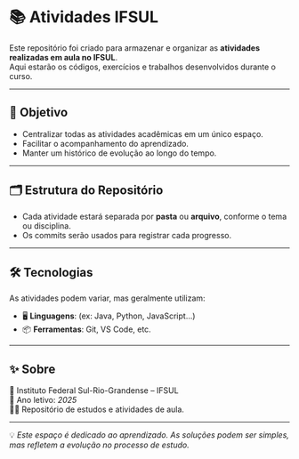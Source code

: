 # 📚 Atividades IFSUL  

Este repositório foi criado para armazenar e organizar as **atividades realizadas em aula no IFSUL**.  
Aqui estarão os códigos, exercícios e trabalhos desenvolvidos durante o curso.  

---

## 🎯 Objetivo
- Centralizar todas as atividades acadêmicas em um único espaço.  
- Facilitar o acompanhamento do aprendizado.  
- Manter um histórico de evolução ao longo do tempo.  

---

## 🗂 Estrutura do Repositório
- Cada atividade estará separada por **pasta** ou **arquivo**, conforme o tema ou disciplina.  
- Os commits serão usados para registrar cada progresso.  

---

## 🛠 Tecnologias
As atividades podem variar, mas geralmente utilizam:  
- 🖥️ **Linguagens**: (ex: Java, Python, JavaScript...)  
- 📦 **Ferramentas**: Git, VS Code, etc.  

---

## ✨ Sobre
📍 Instituto Federal Sul-Rio-Grandense – IFSUL  
📅 Ano letivo: *2025*  
👨‍🎓 Repositório de estudos e atividades de aula.  

---

💡 *Este espaço é dedicado ao aprendizado. As soluções podem ser simples, mas refletem a evolução no processo de estudo.*  
